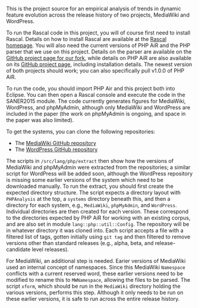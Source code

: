 This is the project source for an empirical analysis of trends in dynamic feature evolution across the release history of two projects, MediaWiki and WordPress. 

To run the Rascal code in this project, you will of course first need to install Rascal. Details on how to install Rascal are available at the [Rascal homepage](http://www.rascal-mpl.org). You will also need the current versions of PHP AiR and the PHP parser that we use on this project. Details on the parser are available on the [GitHub project page for our fork](https://github.com/cwi-swat/PHP-Parser), while details on PHP AiR are also available on its [GitHub project page](https://github.com/cwi-swat/php-analysis/), including installation details. The newest version of both projects should work; you can also specifically pull v1.0.0 of PHP AiR. 

To run the code, you should import PHP Air and this project both into Eclipse. You can then open a Rascal console and execute the code in the SANER2015 module. The code currently generates figures for MediaWiki, WordPress, and phpMyAdmin, although only MediaWiki and WordPress are included in the paper (the work on phpMyAdmin is ongoing, and space in the paper was also limited).

To get the systems, you can clone the following repositories:

* The [MediaWiki GitHub repository](https://github.com/wikimedia/mediawiki)
* The [WordPress GitHub repository](https://github.com/WordPress/WordPress/)

The scripts in `/src/lang/php/extract` then show how the versions of MediaWiki and phpMyAdmin were extracted from the repositories; a similar script for WordPress will be added soon, although the WordPress repository is missing some earlier versions of the system which need to be downloaded manually. To run the extract, you should first create the expected directory structure. The script expects a directory layout with `PHPAnalysis` at the top, a `systems` directory beneath this, and then a directory for each system, e.g., `MediaWiki`, `phpMyAdmin`, and `WordPress`. Individual directories are then created for each version. These correspond to the directories expected by PHP AiR for working with an existing corpus, and are also set in module `lang::php::util::Config`. The repository will be in whatever directory it was cloned into. Each script accepts a file with a filtered list of tags, gotten initially using `git tag` and then filtered to remove versions other than standard releases (e.g., alpha, beta, and release-candidate level releases).

For MediaWiki, an additional step is needed. Earier versions of MediaWiki used an internal concept of namespaces. Since this MediaWiki `Namespace` conflicts with a current reserved word, these earlier versions need to be modified to rename this to `MWNamespace`, allowing the files to be parsed. The script `xform`, which should be run in the `MediaWiki` directory holding the various versions, performs this step. Although it only needs to be run on these earlier versions, it is safe to run across the entire release history.
